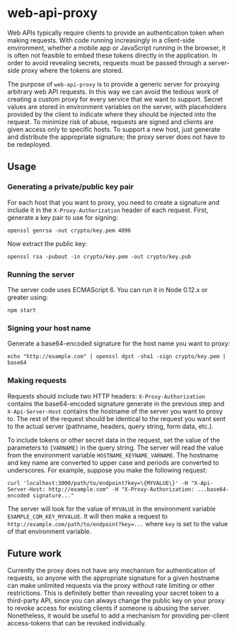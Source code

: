 # web-api-proxy

Web APIs typically require clients to provide an authentication token when making requests. With code running increasingly in a client-side environment, whether a mobile app or JavaScript running in the browser, it is often not feasible to embed these tokens directly in the application. In order to avoid revealing secrets, requests must be passed through a server-side proxy where the tokens are stored.

The purpose of `web-api-proxy` is to provide a generic server for proxying arbitrary web API requests. In this way we can avoid the tedious work of creating a custom proxy for every service that we want to support. Secret values are stored in environment variables on the server, with placeholders provided by the client to indicate where they should be injected into the request. To minimize risk of abuse, requests are signed and clients are given access only to specific hosts. To support a new host, just generate and distribute the appropriate signature; the proxy server does not have to be redeployed.

## Usage

### Generating a private/public key pair

For each host that you want to proxy, you need to create a signature and include it in the `X-Proxy-Authorization` header of each request. First, generate a key pair to use for signing:

```
openssl genrsa -out crypto/key.pem 4096
```

Now extract the public key:

```
openssl rsa -pubout -in crypto/key.pem -out crypto/key.pub
```

### Running the server

The server code uses ECMAScript 6. You can run it in Node 0.12.x or greater using:

```
npm start
```

### Signing your host name

Generate a base64-encoded signature for the host name you want to proxy:

```
echo "http://example.com" | openssl dgst -sha1 -sign crypto/key.pem | base64
```

### Making requests

Requests should include two HTTP headers: `X-Proxy-Authorization` contains the base64-encoded signature generate in the previous step and `X-Api-Server-Host` contains the hostname of the server you want to proxy to. The rest of the request should be identical to the request you want sent to the actual server (pathname, headers, query string, form data, etc.).

To include tokens or other secret data in the request, set the value of the parameters to `{VARNAME}` in the query string. The server will read the value from the environment variable `HOSTNAME_KEYNAME_VARNAME`. The hostname and key name are converted to upper case and periods are converted to underscores. For example, suppose you make the following request:

```
curl 'localhost:3000/path/to/endpoint?key=\{MYVALUE\}' -H "X-Api-Server-Host: http://example.com" -H "X-Proxy-Authorization: ...base64-encoded signature..."
```

The server will look for the value of `MYVALUE` in the environment variable `EXAMPLE_COM_KEY_MYVALUE`. It will then make a request to `http://example.com/path/to/endpoint?key=...` where `key` is set to the value of that environment variable.

## Future work

Currently the proxy does not have any mechanism for authentication of requests, so anyone with the appropriate signature for a given hostname can make unlimited requests via the proxy without rate limiting or other restrictions. This is definitely better than revealing your secret token to a third-party API, since you can always change the public key on your proxy to revoke access for existing clients if someone is abusing the server. Nonetheless, it would be useful to add a mechanism for providing per-client access-tokens that can be revoked individually.